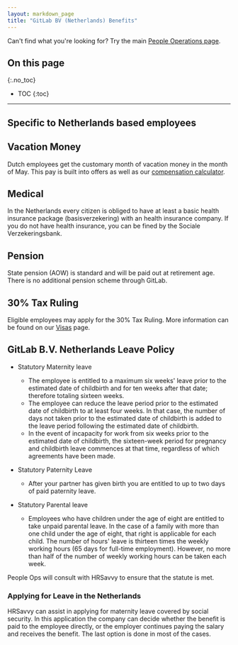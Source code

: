 ```yaml
---
layout: markdown_page
title: "GitLab BV (Netherlands) Benefits"
---
```


Can't find what you're looking for? Try the main [People Operations page](https://github.com/daijapan/test/tree/master/people-operations/index.html.md).

## On this page
{:.no_toc}

- TOC
{:toc}

----

## Specific to Netherlands based employees

## Vacation Money

Dutch employees get the customary month of vacation money in the month of May. This pay is built into offers as well as our [compensation calculator](https://github.com/daijapan/test/tree/master/people-operations/global-compensation/#compensation-calculator).

## Medical

In the Netherlands every citizen is obliged to have at least a basic health insurance package (basisverzekering) with an health insurance company. If you do not have health insurance, you can be fined by the Sociale Verzekeringsbank.

## Pension

State pension (AOW) is standard and will be paid out at retirement age. There is no additional pension scheme through GitLab.

## 30% Tax Ruling

Eligible employees may apply for the 30% Tax Ruling. More information can be found on our [Visas](https://github.com/daijapan/test/tree/master/people-operations/visas/#30-ruling-in-the-netherlands ) page.

## GitLab B.V. Netherlands Leave Policy

* Statutory Maternity leave
  - The employee is entitled to a maximum six weeks' leave prior to the estimated date of childbirth and for ten weeks after that date; therefore totaling sixteen weeks.
  - The employee can reduce the leave period prior to the estimated date of childbirth to at least four weeks. In that case, the number of days not taken prior to the estimated date of childbirth is added to the leave period following the estimated date of childbirth.
  - In the event of incapacity for work from six weeks prior to the estimated date of childbirth, the sixteen-week period for pregnancy and childbirth leave commences at that time, regardless of which agreements have been made.

* Statutory Paternity Leave
  - After your partner has given birth you are entitled to up to two days of paid paternity leave.

* Statutory Parental leave
  - Employees who have children under the age of eight are entitled to take unpaid parental leave. In the case of a family with more than one child under the age of eight, that right is applicable for each child. The number of hours' leave is thirteen times the weekly working hours (65 days for full-time employment). However, no more than half of the number of weekly working hours can be taken each week.

People Ops will consult with HRSavvy to ensure that the statute is met.

### Applying for Leave in the Netherlands

HRSavvy can assist in applying for maternity leave covered by social security. In this application the company can decide whether the benefit is paid to the employee directly, or the employer continues paying the salary and receives the benefit. The last option is done in most of the cases.
